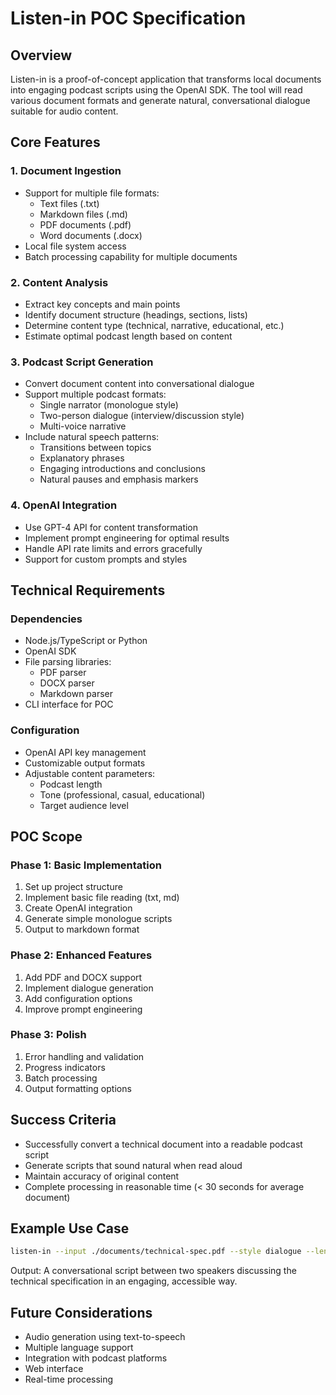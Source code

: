 # Listen-in POC Specification

## Overview
Listen-in is a proof-of-concept application that transforms local documents into engaging podcast scripts using the OpenAI SDK. The tool will read various document formats and generate natural, conversational dialogue suitable for audio content.

## Core Features

### 1. Document Ingestion
- Support for multiple file formats:
  - Text files (.txt)
  - Markdown files (.md)
  - PDF documents (.pdf)
  - Word documents (.docx)
- Local file system access
- Batch processing capability for multiple documents

### 2. Content Analysis
- Extract key concepts and main points
- Identify document structure (headings, sections, lists)
- Determine content type (technical, narrative, educational, etc.)
- Estimate optimal podcast length based on content

### 3. Podcast Script Generation
- Convert document content into conversational dialogue
- Support multiple podcast formats:
  - Single narrator (monologue style)
  - Two-person dialogue (interview/discussion style)
  - Multi-voice narrative
- Include natural speech patterns:
  - Transitions between topics
  - Explanatory phrases
  - Engaging introductions and conclusions
  - Natural pauses and emphasis markers

### 4. OpenAI Integration
- Use GPT-4 API for content transformation
- Implement prompt engineering for optimal results
- Handle API rate limits and errors gracefully
- Support for custom prompts and styles

## Technical Requirements

### Dependencies
- Node.js/TypeScript or Python
- OpenAI SDK
- File parsing libraries:
  - PDF parser
  - DOCX parser
  - Markdown parser
- CLI interface for POC

### Configuration
- OpenAI API key management
- Customizable output formats
- Adjustable content parameters:
  - Podcast length
  - Tone (professional, casual, educational)
  - Target audience level

## POC Scope

### Phase 1: Basic Implementation
1. Set up project structure
2. Implement basic file reading (txt, md)
3. Create OpenAI integration
4. Generate simple monologue scripts
5. Output to markdown format

### Phase 2: Enhanced Features
1. Add PDF and DOCX support
2. Implement dialogue generation
3. Add configuration options
4. Improve prompt engineering

### Phase 3: Polish
1. Error handling and validation
2. Progress indicators
3. Batch processing
4. Output formatting options

## Success Criteria
- Successfully convert a technical document into a readable podcast script
- Generate scripts that sound natural when read aloud
- Maintain accuracy of original content
- Complete processing in reasonable time (< 30 seconds for average document)

## Example Use Case
```bash
listen-in --input ./documents/technical-spec.pdf --style dialogue --length 10min
```

Output: A conversational script between two speakers discussing the technical specification in an engaging, accessible way.

## Future Considerations
- Audio generation using text-to-speech
- Multiple language support
- Integration with podcast platforms
- Web interface
- Real-time processing